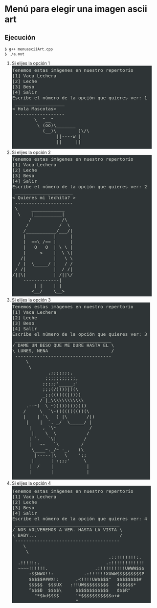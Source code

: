 # Menú para elegir una imagen ascii art  
## Ejecución  
```
$ g++ menuasciiArt.cpp
$ ./a.out
```
1. Si elijes la opción 1  
![](img/1.png)
2. Si elijes la opción 2  
![](img/2.png)
3. Si elijes la opción 3  
![](img/3.png)
4. Si elijes la opción 4  
![](img/4.png)
